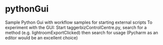 # pythonGui
Sample Python Gui with workflow samples for starting external scripts
To experiment with the GUI: Start taggerbizControlCentre.py, search for a method 
(e.g. lightroomExportClicked) then search for usage (Pycharm as an editor would be an excellent choice)
